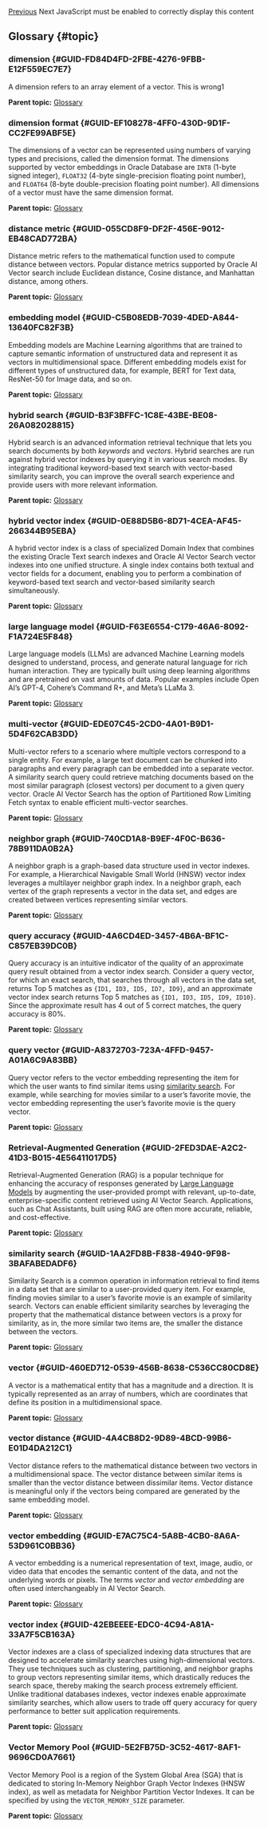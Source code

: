 [Previous](python-classes-convert-pretrained-models-onnx-models-deprecated.md) Next JavaScript must be enabled to correctly display this content 

## Glossary {#topic}

### dimension {#GUID-FD84D4FD-2FBE-4276-9FBB-E12F559EC7E7}

A dimension refers to an array element of a vector. This is wrong1

**Parent topic:** [Glossary](Chunk308553872.md)

### dimension format {#GUID-EF108278-4FF0-430D-9D1F-CC2FE99ABF5E}

The dimensions of a vector can be represented using numbers of varying types and precisions, called the dimension format. The dimensions supported by vector embeddings in Oracle Database are `INT8` (1-byte signed integer), `FLOAT32` (4-byte single-precision floating point number), and `FLOAT64` (8-byte double-precision floating point number). All dimensions of a vector must have the same dimension format. 

**Parent topic:** [Glossary](Chunk308553872.md)

### distance metric {#GUID-055CD8F9-DF2F-456E-9012-EB48CAD772BA}

Distance metric refers to the mathematical function used to compute distance between vectors. Popular distance metrics supported by Oracle AI Vector search include Euclidean distance, Cosine distance, and Manhattan distance, among others.

**Parent topic:** [Glossary](Chunk308553872.md)

### embedding model {#GUID-C5B08EDB-7039-4DED-A844-13640FC82F3B}

Embedding models are Machine Learning algorithms that are trained to capture semantic information of unstructured data and represent it as vectors in multidimensional space. Different embedding models exist for different types of unstructured data, for example, BERT for Text data, ResNet-50 for Image data, and so on.

**Parent topic:** [Glossary](Chunk308553872.md)

### hybrid search {#GUID-B3F3BFFC-1C8E-43BE-BE08-26A082028815}

Hybrid search is an advanced information retrieval technique that lets you search documents by both *keywords* and *vectors*. Hybrid searches are run against hybrid vector indexes by querying it in various search modes. By integrating traditional keyword-based text search with vector-based similarity search, you can improve the overall search experience and provide users with more relevant information. 

**Parent topic:** [Glossary](Chunk308553872.md)

### hybrid vector index {#GUID-0E88D5B6-8D71-4CEA-AF45-266344B95EBA}

A hybrid vector index is a class of specialized Domain Index that combines the existing Oracle Text search indexes and Oracle AI Vector Search vector indexes into one unified structure. A single index contains both textual and vector fields for a document, enabling you to perform a combination of keyword-based text search and vector-based similarity search simultaneously.

**Parent topic:** [Glossary](Chunk308553872.md)

### large language model {#GUID-F63E6554-C179-46A6-8092-F1A724E5F848}

Large language models (LLMs) are advanced Machine Learning models designed to understand, process, and generate natural language for rich human interaction. They are typically built using deep learning algorithms and are pretrained on vast amounts of data. Popular examples include Open AI’s GPT-4, Cohere’s Command R+, and Meta’s LLaMa 3.

**Parent topic:** [Glossary](Chunk308553872.md)

### multi-vector {#GUID-EDE07C45-2CD0-4A01-B9D1-5D4F62CAB3DD}

Multi-vector refers to a scenario where multiple vectors correspond to a single entity. For example, a large text document can be chunked into paragraphs and every paragraph can be embedded into a separate vector. A similarity search query could retrieve matching documents based on the most similar paragraph (closest vectors) per document to a given query vector. Oracle AI Vector Search has the option of Partitioned Row Limiting Fetch syntax to enable efficient multi-vector searches.

**Parent topic:** [Glossary](Chunk308553872.md)

### neighbor graph {#GUID-740CD1A8-B9EF-4F0C-B636-78B911DA0B2A}

A neighbor graph is a graph-based data structure used in vector indexes. For example, a Hierarchical Navigable Small World (HNSW) vector index leverages a multilayer neighbor graph index. In a neighbor graph, each vertex of the graph represents a vector in the data set, and edges are created between vertices representing similar vectors.

**Parent topic:** [Glossary](Chunk308553872.md)

### query accuracy {#GUID-4A6CD4ED-3457-4B6A-BF1C-C857EB39DC0B}

Query accuracy is an intuitive indicator of the quality of an approximate query result obtained from a vector index search. Consider a query vector, for which an exact search, that searches through all vectors in the data set, returns Top 5 matches as `{ID1, ID3, ID5, ID7, ID9}`, and an approximate vector index search returns Top 5 matches as `{ID1, ID3, ID5, ID9, ID10}`. Since the approximate result has 4 out of 5 correct matches, the query accuracy is 80%. 

**Parent topic:** [Glossary](Chunk308553872.md)

### query vector {#GUID-A8372703-723A-4FFD-9457-A01A6C9A83BB}

Query vector refers to the vector embedding representing the item for which the user wants to find similar items using [similarity search](Chunk308553872.md#GUID-1AA2FD8B-F838-4940-9F98-3BAFABEDADF6). For example, while searching for movies similar to a user’s favorite movie, the vector embedding representing the user’s favorite movie is the query vector. 

**Parent topic:** [Glossary](Chunk308553872.md)

### Retrieval-Augmented Generation {#GUID-2FED3DAE-A2C2-41D3-B015-4E56411017D5}

Retrieval-Augmented Generation (RAG) is a popular technique for enhancing the accuracy of responses generated by [Large Language Models](Chunk308553872.md#GUID-F63E6554-C179-46A6-8092-F1A724E5F848) by augmenting the user-provided prompt with relevant, up-to-date, enterprise-specific content retrieved using AI Vector Search. Applications, such as Chat Assistants, built using RAG are often more accurate, reliable, and cost-effective. 

**Parent topic:** [Glossary](Chunk308553872.md)

### similarity search {#GUID-1AA2FD8B-F838-4940-9F98-3BAFABEDADF6}

Similarity Search is a common operation in information retrieval to find items in a data set that are similar to a user-provided query item. For example, finding movies similar to a user’s favorite movie is an example of similarity search. Vectors can enable efficient similarity searches by leveraging the property that the mathematical distance between vectors is a proxy for similarity, as in, the more similar two items are, the smaller the distance between the vectors.

**Parent topic:** [Glossary](Chunk308553872.md)

### vector {#GUID-460ED712-0539-456B-8638-C536CC80CD8E}

A vector is a mathematical entity that has a magnitude and a direction. It is typically represented as an array of numbers, which are coordinates that define its position in a multidimensional space. 

**Parent topic:** [Glossary](Chunk308553872.md)

### vector distance {#GUID-4A4CB8D2-9D89-4BCD-99B6-E01D4DA212C1}

Vector distance refers to the mathematical distance between two vectors in a multidimensional space. The vector distance between similar items is smaller than the vector distance between dissimilar items. Vector distance is meaningful only if the vectors being compared are generated by the same embedding model.

**Parent topic:** [Glossary](Chunk308553872.md)

### vector embedding {#GUID-E7AC75C4-5A8B-4CB0-8A6A-53D961C0BB36}

A vector embedding is a numerical representation of text, image, audio, or video data that encodes the semantic content of the data, and not the underlying words or pixels. The terms *vector* and *vector embedding* are often used interchangeably in AI Vector Search. 

**Parent topic:** [Glossary](Chunk308553872.md)

### vector index {#GUID-42EBEEEE-EDC0-4C94-A81A-33A7F5CB163A}

Vector indexes are a class of specialized indexing data structures that are designed to accelerate similarity searches using high-dimensional vectors. They use techniques such as clustering, partitioning, and neighbor graphs to group vectors representing similar items, which drastically reduces the search space, thereby making the search process extremely efficient. Unlike traditional databases indexes, vector indexes enable approximate similarity searches, which allow users to trade off query accuracy for query performance to better suit application requirements.

**Parent topic:** [Glossary](Chunk308553872.md)

### Vector Memory Pool {#GUID-5E2FB75D-3C52-4617-8AF1-9696CD0A7661}

Vector Memory Pool is a region of the System Global Area (SGA) that is dedicated to storing In-Memory Neighbor Graph Vector Indexes (HNSW index), as well as metadata for Neighbor Partition Vector Indexes. It can be specified by using the `VECTOR_MEMORY_SIZE` parameter. 

**Parent topic:** [Glossary](Chunk308553872.md)
